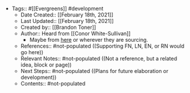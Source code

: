 - Tags:: #[[Evergreens]] #development 
    - Date Created:: [[February 18th, 2021]]
    - Last Updated:: [[February 18th, 2021]]
    - Created by:: [[Brandon Toner]]
    - Author:: Heard from [[Conor White-Sullivan]] 
        - Maybe from [here](https://dwaincsql.com/2014/04/01/make-it-work-make-it-fast-make-it-pretty/) or wherever they are sourcing.
    - References:: #not-populated ((Supporting FN, LN, EN, or RN would go here))
    - Relevant Notes:: #not-populated ((Not a reference, but a related idea, block or page))
    - Next Steps:: #not-populated ((Plans for future elaboration or development))
    - Contents:: #not-populated
